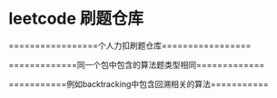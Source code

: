# leetcode 刷题仓库

=================个人力扣刷题仓库=================

=============同一个包中包含的算法题类型相同=============

===========例如backtracking中包含回溯相关的算法===========


